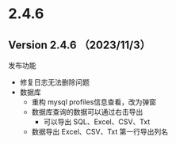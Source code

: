 # 2.4.6

## Version 2.4.6 （2023/11/3）

发布功能

* 修复日志无法删除问题
* 数据库
  * 重构 mysql profiles信息查看，改为弹窗
  * 数据库查询的数据可以通过右击导出
    * 可以导出 SQL、Excel、CSV、Txt
  * 数据导出 Excel、CSV、Txt 第一行导出列名